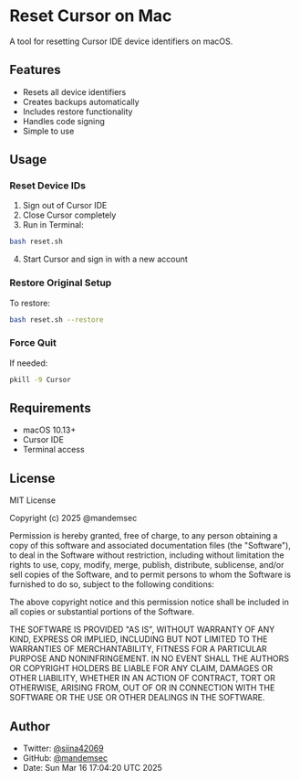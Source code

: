 # Reset Cursor on Mac

A tool for resetting Cursor IDE device identifiers on macOS.

## Features

- Resets all device identifiers
- Creates backups automatically
- Includes restore functionality
- Handles code signing
- Simple to use

## Usage

### Reset Device IDs

1. Sign out of Cursor IDE
2. Close Cursor completely
3. Run in Terminal:

```bash
bash reset.sh
```

4. Start Cursor and sign in with a new account

### Restore Original Setup

To restore:

```bash
bash reset.sh --restore
```

### Force Quit

If needed:

```bash
pkill -9 Cursor
```

## Requirements

- macOS 10.13+
- Cursor IDE
- Terminal access

## License

MIT License

Copyright (c) 2025 @mandemsec

Permission is hereby granted, free of charge, to any person obtaining a copy
of this software and associated documentation files (the "Software"), to deal
in the Software without restriction, including without limitation the rights
to use, copy, modify, merge, publish, distribute, sublicense, and/or sell
copies of the Software, and to permit persons to whom the Software is
furnished to do so, subject to the following conditions:

The above copyright notice and this permission notice shall be included in all
copies or substantial portions of the Software.

THE SOFTWARE IS PROVIDED "AS IS", WITHOUT WARRANTY OF ANY KIND, EXPRESS OR
IMPLIED, INCLUDING BUT NOT LIMITED TO THE WARRANTIES OF MERCHANTABILITY,
FITNESS FOR A PARTICULAR PURPOSE AND NONINFRINGEMENT. IN NO EVENT SHALL THE
AUTHORS OR COPYRIGHT HOLDERS BE LIABLE FOR ANY CLAIM, DAMAGES OR OTHER
LIABILITY, WHETHER IN AN ACTION OF CONTRACT, TORT OR OTHERWISE, ARISING FROM,
OUT OF OR IN CONNECTION WITH THE SOFTWARE OR THE USE OR OTHER DEALINGS IN THE
SOFTWARE.

## Author

- Twitter: [@siina42069](https://twitter.com/siina42069)
- GitHub: [@mandemsec](https://github.com/mandemsec)
- Date: Sun Mar 16 17:04:20 UTC 2025
